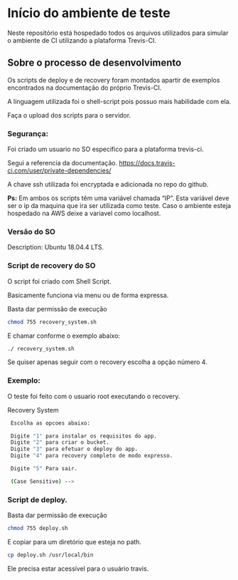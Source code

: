 # Início do ambiente de teste
Neste repositório está hospedado todos os arquivos utilizados para simular o ambiente de CI utilizando a plataforma Trevis-CI.

## Sobre o processo de desenvolvimento
Os scripts de deploy e de recovery foram montados apartir de exemplos encontrados na documentação do próprio Trevis-CI.

A linguagem utilizada foi o shell-script pois possuo mais habilidade com ela.


Faça o upload dos scripts para o servidor.

### Segurança:
Foi criado um usuario no SO especifico para a plataforma trevis-ci.

Segui a referencia da documentação.
https://docs.travis-ci.com/user/private-dependencies/

A chave ssh utilizada foi encryptada e adicionada no repo do github.

**Ps:**
Em ambos os scripts têm uma variável chamada “IP”.
Esta variável deve ser o ip da maquina que ira ser utilizada como teste.
Caso o ambiente esteja hospedado na AWS deixe a variavel como localhost.

### Versão do SO
Description:    Ubuntu 18.04.4 LTS.


### Script de recovery do SO
O script foi criado com Shell Script.

Basicamente funciona via menu ou de forma expressa.

Basta dar permissão de execução
```bash
chmod 755 recovery_system.sh
```

E chamar conforme o exemplo abaixo:
```bash
./ recovery_system.sh
```
Se quiser apenas seguir com o recovery escolha a opção número 4.

### Exemplo:
O teste foi feito com o usuario root executando o recovery.

Recovery System

```bash
 Escolha as opcoes abaixo:

 Digite "1" para instalar os requisitos do app.
 Digite "2" para criar o bucket.
 Digite "3" para efetuar o deploy do app.
 Digite "4" para recovery completo de modo expresso.

 Digite "5" Para sair.

 (Case Sensitive) -->
```

### Script de deploy.
Basta dar permissão de execução

```bash
chmod 755 deploy.sh
```

E copiar para um diretório que esteja no path.
```bash
cp deploy.sh /usr/local/bin
```

Ele precisa estar acessível para o usuário travis.